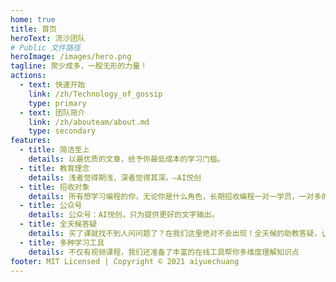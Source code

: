 ```yaml
---
home: true
title: 首页
heroText: 流沙团队
# Public 文件路径
heroImage: /images/hero.png
tagline: 聚少成多，一股无形的力量！
actions:
  - text: 快速开始
    link: /zh/Technology_of_gossip
    type: primary
  - text: 团队简介
    link: /zh/abouteam/about.md
    type: secondary
features:
  - title: 简洁至上
    details: 以最优质的文章，给予你最低成本的学习门槛。
  - title: 教育理念
    details: 浅者觉得期浅，深者觉得其深。—AI悦创
  - title: 招收对象
    details: 所有想学习编程的你，无论你是什么角色，长期招收编程一对一学员，一对多的小班优质学员，多个老师共同辅导。
  - title: 公众号
    details: 公众号：AI悦创，只为提供更好的文字输出。
  - title: 全天候答疑
    details: 买了课就找不到人问问题了？在我们这里绝对不会出现！全天候的助教答疑，让问题不过夜。
  - title: 多种学习工具
    details: 不仅有视频课程，我们还准备了丰富的在线工具帮你多维度理解知识点
footer: MIT Licensed | Copyright © 2021 aiyuechuang
---
```


